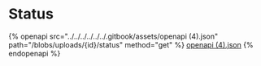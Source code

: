 # Status

{% openapi src="../../../../../../.gitbook/assets/openapi (4).json" path="/blobs/uploads/{id}/status" method="get" %}
[openapi (4).json](<../../../../../../.gitbook/assets/openapi (4).json>)
{% endopenapi %}
